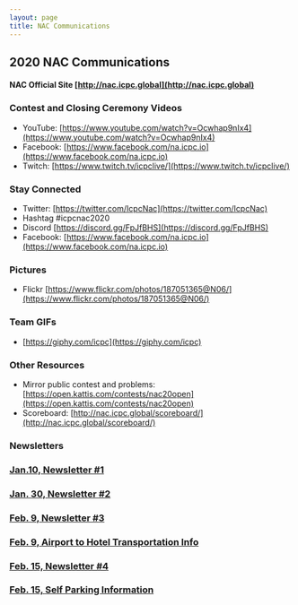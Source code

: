 ```yaml
---
layout: page
title: NAC Communications
---
```


## 2020 NAC Communications
#### NAC Official Site [http://nac.icpc.global](http://nac.icpc.global)

### Contest and Closing Ceremony Videos
- YouTube: [https://www.youtube.com/watch?v=Ocwhap9nIx4](https://www.youtube.com/watch?v=Ocwhap9nIx4)
- Facebook: [https://www.facebook.com/na.icpc.io](https://www.facebook.com/na.icpc.io)
- Twitch: [https://www.twitch.tv/icpclive/](https://www.twitch.tv/icpclive/)

### Stay Connected
- Twitter: [https://twitter.com/IcpcNac](https://twitter.com/IcpcNac)
- Hashtag #icpcnac2020
- Discord [https://discord.gg/FpJfBHS](https://discord.gg/FpJfBHS)
- Facebook: [https://www.facebook.com/na.icpc.io](https://www.facebook.com/na.icpc.io)

### Pictures
- Flickr [https://www.flickr.com/photos/187051365@N06/](https://www.flickr.com/photos/187051365@N06/)

### Team GIFs
- [https://giphy.com/icpc](https://giphy.com/icpc)


### Other Resources
- Mirror public contest and problems: [https://open.kattis.com/contests/nac20open](https://open.kattis.com/contests/nac20open)
- Scoreboard: [http://nac.icpc.global/scoreboard/](http://nac.icpc.global/scoreboard/)

### Newsletters

### [Jan.10, Newsletter #1](/nac/Jan10-Letter1.pdf)

### [Jan. 30, Newsletter #2](/nac/Jan30-Letter2.pdf)

### [Feb. 9, Newsletter #3](/nac/Feb9-Letter3.pdf)

### [Feb. 9, Airport to Hotel Transportation Info](/nac/AirportToHotelTransportation.pdf)

### [Feb. 15, Newsletter #4](/nac/Feb14-newsletter4.pdf)

### [Feb. 15, Self Parking Information](/nac/SelfParkingInfo.pdf)